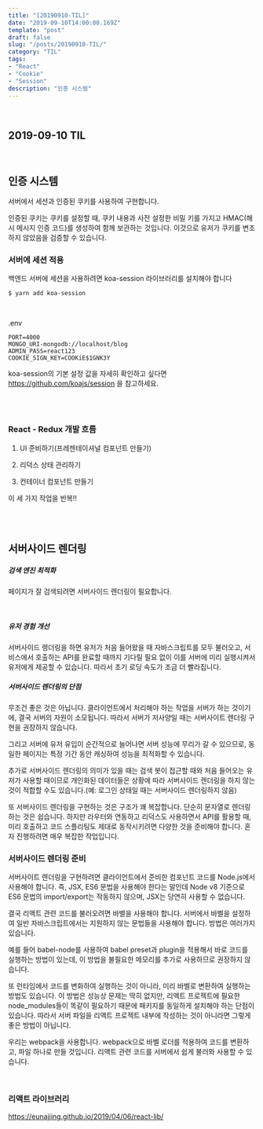 ```yaml
---
title: "[20190910-TIL]"
date: "2019-09-10T14:00:00.169Z"
template: "post"
draft: false
slug: "/posts/20190910-TIL/"
category: "TIL"
tags:
- "React"
- "Cookie"
- "Session"
description: "인증 시스템"
---
```


<br>

## 2019-09-10 TIL

<br>

## 인증 시스템

서버에서 세션과 인증된 쿠키를 사용하여 구현합니다.

인증된 쿠키는 쿠키를 설정할 때, 쿠키 내용과 사전 설정한 비밀 키를 가지고 HMAC(해시 메시지 인증 코드)를 생성하여 함께 보관하는 것입니다. 이것으로 유저가 쿠키를 변조하지 않았음을 검증할 수 있습니다.

### 서버에 세션 적용

백엔드 서버에 세션을 사용하려면 koa-session 라이브러리를 설치해야 합니다

`$ yarn add koa-session`

<br>

.env

```
PORT=4000
MONGO_URI-mongodb://localhost/blog
ADMIN_PASS=react123
COOKIE_SIGN_KEY=COOKiE$1GNK3Y
```

koa-session의 기본 설정 값을 자세히 확인하고 싶다면 https://github.com/koajs/session 을 참고하세요.

<br>
<br>

### React - Redux 개발 흐름

1. UI 준비하기(프레젠테이셔널 컴포넌트 만들기)

2. 리덕스 상태 관리하기

3. 컨테이너 컴포넌트 만들기

이 세 가지 작업을 반복!!


<br>
<br>

## 서버사이드 렌더링

##### 검색 엔진 최적화

페이지가 잘 검색되려면 서버사이드 렌더링이 필요합니다.

<br>

##### 유저 경험 개선

서버사이드 렝더링을 하면 유저가 처음 들어왔을 때 자바스크립트를 모두 불러오고, 서비스에서 호출하는 API를 완료할 때까지 기다릴 필요 없이 이를 서버에 미리 실행시켜서 유저에게 제공할 수 있습니다. 따라서 초기 로딩 속도가 조금 더 빨라집니다.

##### 서버사이드 렌더링의 단점

무조건 좋은 것은 아닙니다. 클라이언트에서 처리해야 하는 작업을 서버가 하는 것이기에, 결국 서버의 자원이 소모됩니다. 따라서 서버가 저사양일 때는 서버사이트 렌더링 구현을 권장하지 않습니다.

그리고 서버에 유저 유입이 순간적으로 늘어나면 서버 성능에 무리가 갈 수 있으므로, 동일한 페이지는 특정 기간 동안 캐싱하여 성능을 최적화할 수 있습니다.

추가로 서버사이드 렌더링의 의미가 있을 때는 검색 봇이 접근할 때와 처음 들어오는 유저가 사용할 때이므로 개인화된 데이터들은 상황에 따라 서버사이드 렌더링을 하지 않는 것이 적합할 수도 있습니다.(예: 로그인 상태일 때는 서버사이드 렌더링하지 않음)

또 서버사이드 렌더링을 구현하는 것은 구조가 꽤 복잡합니다.
단순히 문자열로 렌더링하는 것은 쉽습니다.
하지만 라우터와 연동하고 리덕스도 사용하면서 API를 활용할 때, 미리 호출하고 코드 스플리팅도 제대로 동작시키려면 다양한 것을 준비해야 합니다. 혼자 진행하려면 매우 복잡한 작업입니다.


### 서버사이드 렌더링 준비

서버사이트 렌더링을 구현하려면 클라이언트에서 준비한 컴포넌트 코드를 Node.js에서 사용해야 합니다. 즉, JSX, ES6 문법을 사용해야 한다는 말인데 Node v8 기준으로 ES6 문법의 import/export는 작동하지 않으며, JSX는 당연히 사용할 수 없습니다.

결국 리액트 관련 코드를 불러오려면 바벨을 사용해야 합니다. 서버에서 바벨을 설정하여 일반 자바스크립트에서는 지원하지 않는 문법들을 사용해야 합니다. 방법은 여러가지 있습니다.

예를 들어 babel-node를 사용하여 babel preset과 plugin을 적용해서 바로 코드를 실행하는 방법이 있는데, 이 방법을 불필요한 메모리를 추가로 사용하므로 권장하지 않습니다.

또 런타임에서 코드를 변화하여 실행하는 것이 아니라, 미리 바벨로 변환하여 실행하는 방법도 있습니다. 이 방법은 성능상 문제는 딱히 없지만, 리액트 프로젝트에 필요한 node_modules들이 똑같이 필요하기 때문에 패키지를 동일하게 설치해야 하는 단점이 있습니다. 따라서 서버 파일을 리액트 프로젝트 내부에 작성하는 것이 아니라면 그렇게 좋은 방법이 아닙니다.

우리는 webpack을 사용합니다. webpack으로 바벨 로더를 적용하여 코드를 변환하고, 파일 하나로 만들 것입니다. 리액트 관련 코드를 서버에서 쉽게 불러와 사용할 수 있습니다.

<br>

### 리액트 라이브러리

https://eunajjing.github.io/2019/04/06/react-lib/

